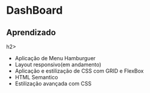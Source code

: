 <h1>DashBoard</h1> 
<h2>Aprendizado</h2>h2>
<ul>
  <li>Aplicação de Menu Hamburguer</li>
  <li>Layout responsivo(em andamento)</li>
  <li>Aplicação e estilização de CSS com GRID e FlexBox</li>
  <li>HTML Semantico</li>
  <li>Estilização avançada com CSS</li>
</ul>
